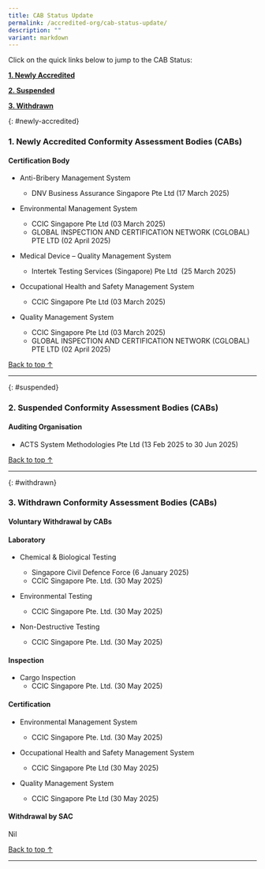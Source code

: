 ```yaml
---
title: CAB Status Update
permalink: /accredited-org/cab-status-update/
description: ""
variant: markdown
---
```

Click on the quick links below to jump to the CAB Status:

**[1. Newly Accredited](#newly-accredited)**

**[2. Suspended](#suspended)**

**[3. Withdrawn](#withdrawn)**




{: #newly-accredited}
### 1. Newly Accredited Conformity Assessment Bodies (CABs) 
   



#### Certification Body

* Anti-Bribery Management System
  * DNV Business Assurance Singapore Pte Ltd (17 March 2025)

* Environmental Management System
   * CCIC Singapore Pte Ltd (03 March 2025)
   * GLOBAL INSPECTION AND CERTIFICATION NETWORK (CGLOBAL) 
      PTE LTD (02 April 2025)
    
* Medical Device – Quality Management System
    *  Intertek Testing Services (Singapore) Pte Ltd  (25 March 2025)
 
* Occupational Health and Safety Management System
   * CCIC Singapore Pte Ltd (03 March 2025)

* Quality Management System
  * CCIC Singapore Pte Ltd (03 March 2025)
  * GLOBAL INSPECTION AND CERTIFICATION NETWORK (CGLOBAL) 
     PTE LTD (02 April 2025)




[Back to top ↑](#top)

---

{: #suspended}
### 2. Suspended Conformity Assessment Bodies (CABs)

 
#### Auditing Organisation  
   * ACTS System Methodologies Pte Ltd (13 Feb 2025 to 30 Jun 2025)
  	 
  
[Back to top ↑](#top)

---

{: #withdrawn}
### 3. Withdrawn Conformity Assessment Bodies (CABs)


#### **Voluntary Withdrawal by CABs**


#### Laboratory

* Chemical & Biological Testing
  *  Singapore Civil Defence Force (6 January 2025)
  *  CCIC Singapore Pte. Ltd. (30 May 2025)

* Environmental Testing
  * CCIC Singapore Pte. Ltd. (30 May 2025)

* Non-Destructive Testing
  * CCIC Singapore Pte. Ltd. (30 May 2025)


#### Inspection

* Cargo Inspection
  * CCIC Singapore Pte. Ltd. (30 May 2025)


#### Certification

* Environmental Management System
  * CCIC Singapore Pte. Ltd. (30 May 2025)

* Occupational Health and Safety Management System
   * CCIC Singapore Pte Ltd (30 May 2025)

* Quality Management System
  * CCIC Singapore Pte Ltd (30 May 2025)


#### **Withdrawal by SAC**

Nil



[Back to top ↑](#top)






---